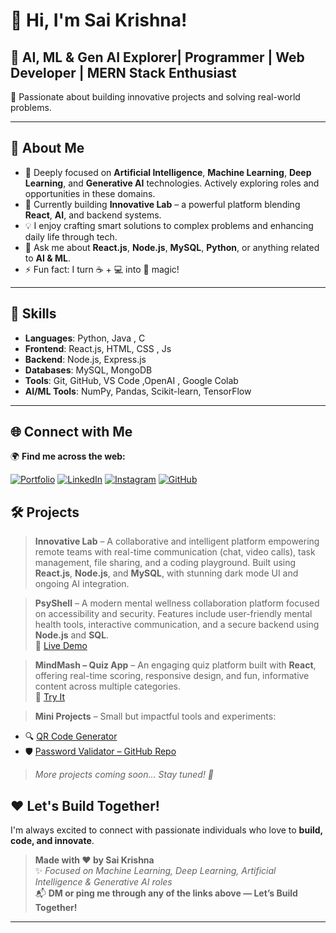 # 👋 Hi, I'm Sai Krishna!

## 👑 AI, ML & Gen AI Explorer| Programmer | Web Developer | MERN Stack Enthusiast 
🚀 Passionate about building innovative projects and solving real-world problems.

---

## 🌟 About Me
- 🌱 Deeply focused on **Artificial Intelligence**, **Machine Learning**, **Deep Learning**, and **Generative AI** technologies. Actively exploring roles and opportunities in these domains.
- 🔭 Currently building **Innovative Lab** – a powerful platform blending **React**, **AI**, and backend systems.
- 💡 I enjoy crafting smart solutions to complex problems and enhancing daily life through tech.
- 💬 Ask me about **React.js**, **Node.js**, **MySQL**, **Python**, or anything related to **AI & ML**.
- ⚡ Fun fact: I turn ☕ + 💻 into 🚀 magic!

---

## 💼 Skills

- **Languages**:  Python, Java , C
- **Frontend**: React.js, HTML, CSS , Js
- **Backend**: Node.js, Express.js
- **Databases**: MySQL, MongoDB
- **Tools**: Git, GitHub, VS Code ,OpenAI , Google Colab
- **AI/ML Tools**: NumPy, Pandas, Scikit-learn, TensorFlow

---

## 🌐 Connect with Me

🌍 **Find me across the web:**

[![Portfolio](https://img.shields.io/badge/Portfolio-Visit-blue?logo=Google-Chrome&logoColor=white)](https://saikrishnapedada.netlify.app/)
[![LinkedIn](https://img.shields.io/badge/LinkedIn-Connect-blue?logo=linkedin)](https://www.linkedin.com/in/pedada-sai-krishna-94339b297/)
[![Instagram](https://img.shields.io/badge/Instagram-Follow-pink?logo=instagram)](https://www.instagram.com/_p_s_k_12_/)
[![GitHub](https://img.shields.io/badge/GitHub-Follow-black?logo=github)](https://github.com/pedadasaikrishna)

## 🛠️ Projects

> **Innovative Lab** – A collaborative and intelligent platform empowering remote teams with real-time communication (chat, video calls), task management, file sharing, and a coding playground. Built using **React.js**, **Node.js**, and **MySQL**, with stunning dark mode UI and ongoing AI integration.

> **PsyShell** – A modern mental wellness collaboration platform focused on accessibility and security. Features include user-friendly mental health tools, interactive communication, and a secure backend using **Node.js** and **SQL**.  
🔗 [Live Demo](https://psyshell.co/) 

> **MindMash – Quiz App** – An engaging quiz platform built with **React**, offering real-time scoring, responsive design, and fun, informative content across multiple categories.  
🔗 [Try It](https://mindmash.netlify.app/) 

> **Mini Projects** – Small but impactful tools and experiments:
- 🔍 [QR Code Generator](https://qrgeneratorbysaikrishna.netlify.app)
- 🛡️ [Password Validator – GitHub Repo](https://github.com/pedadasaikrishna/passwordvalidator)

> _More projects coming soon... Stay tuned! 🚀_

## ❤️ Let's Build Together!

I'm always excited to connect with passionate individuals who love to **build, code, and innovate**.

> **Made with ❤️ by Sai Krishna**  
> ✨ *Focused on Machine Learning, Deep Learning, Artificial Intelligence & Generative AI roles*  
> 📬 **DM or ping me through any of the links above — Let’s Build Together!**

---
